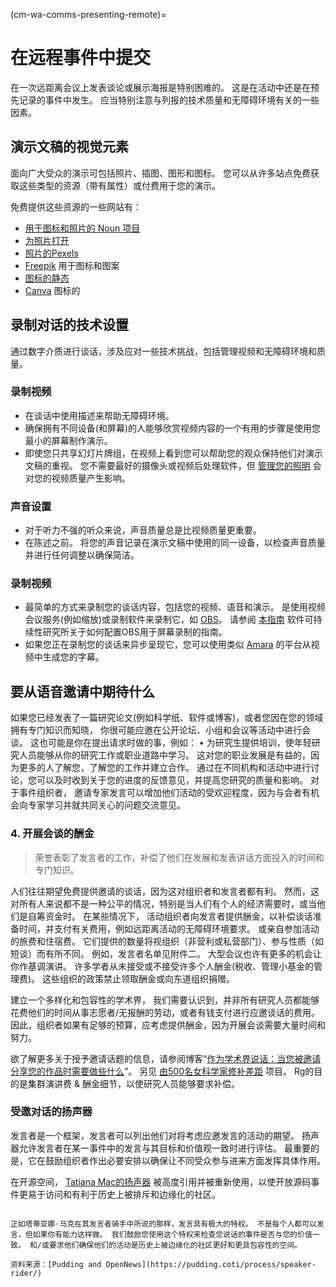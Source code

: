 (cm-wa-comms-presenting-remote)=
# 在远程事件中提交

在一次远距离会议上发表谈论或展示海报是特别困难的。 这是在活动中还是在预先记录的事件中发生。 应当特别注意与列报的技术质量和无障碍环境有关的一些因素。

## 演示文稿的视觉元素

面向广大受众的演示可包括照片、插图、图形和图标。 您可以从许多站点免费获取这些类型的资源（带有属性）或付费用于您的演示。

免费提供这些资源的一些网站有：

* [用于图标和照片的 Noun 项目](https://thenounproject.com)
* [为照片打开](https://unsplash.com)
* [照片的Pexels](https://www.pexels.com)
* [Freepik](https://www.freepik.com/free-photos-vectors/english) 用于图标和图案
* [图标的静态](https://www.flaticon.com/free-icons/english)
* [Canva](https://www.canva.com) 图标的

## 录制对话的技术设置

通过数字介质进行谈话，涉及应对一些技术挑战，包括管理视频和无障碍环境和质量。

### 录制视频

* 在谈话中使用描述来帮助无障碍环境。
* 确保拥有不同设备(和屏幕)的人能够欣赏视频内容的一个有用的步骤是使用您最小的屏幕制作演示。
* 即使您只共享幻灯片牌组，在视频上看到您可以帮助您的观众保持他们对演示文稿的重视。 您不需要最好的摄像头或视频后处理软件，但 [管理您的照明](https://www.youtube.com/watch?v=rGcAM1CNEU0&ab_channel=Wirecutter) 会对您的视频质量产生影响。

### 声音设置

* 对于听力不强的听众来说，声音质量总是比视频质量更重要。
* 在陈述之前。 将您的声音记录在演示文稿中使用的同一设备，以检查声音质量并进行任何调整以确保简洁。

### 录制视频

* 最简单的方式来录制您的谈话内容，包括您的视频、语音和演示。 是使用视频会议服务(例如缩放)或录制软件来录制它，如 [OBS](https://obsproject.com)。 请参阅 [本指南](https://software.ac.uk/fellowship-programme/2019/application-video-guide) 软件可持续性研究所关于如何配置OBS用于屏幕录制的指南。
* 如果您正在录制您的谈话来异步呈现它，您可以使用类似 [Amara](https://amara.org) 的平台从视频中生成您的字幕。

## 要从语音邀请中期待什么

如果您已经发表了一篇研究论文(例如科学纸、软件或博客)，或者您因在您的领域拥有专门知识而知晓， 你很可能应邀在公开论坛、小组和会议等活动中进行会谈。 这也可能是你在提出请求时做的事，例如： • 为研究生提供培训，使年轻研究人员能够从你的研究工作或职业道路中学习。 这对您的职业发展是有益的，因为更多的人了解您，了解您的工作并建立合作。 通过在不同机构和活动中进行讨论，您可以及时收到关于您的进度的反馈意见，并提高您研究的质量和影响。 对于事件组织者， 邀请专家发言可以增加他们活动的受欢迎程度，因为与会者有机会向专家学习并就共同关心的问题交流意见。

### 4. 开展会谈的酬金

> 荣誉表彰了发言者的工作，补偿了他们在发展和发表讲话方面投入的时间和专门知识。

人们往往期望免费提供邀请的谈话，因为这对组织者和发言者都有利。 然而，这对所有人来说都不是一种公平的情况，特别是当人们有个人的经济需要时，或当他们是自筹资金时。 在某些情况下， 活动组织者向发言者提供酬金，以补偿谈话准备时间，并支付有关费用，例如远距离活动的无障碍环境要求。 或亲自参加活动的旅费和住宿费。 它们提供的数量将视组织（非营利或私营部门）、参与性质（如短谈）而有所不同。 例如，发言者名单见附件二。 大型会议也许有更多的机会让你作基调演讲。 许多学者从未接受或不接受许多个人酬金(税收、管理小基金的管理费)。 这些组织的政策禁止领取酬金或向东道组织捐赠。

建立一个多样化和包容性的学术界， 我们需要认识到，并非所有研究人员都能够花费他们的时间从事志愿者/无报酬的劳动，或者有钱支付进行应邀谈话的费用。 因此，组织者如果有足够的预算，应考虑提供酬金，因为开展会谈需要大量时间和努力。

欲了解更多关于授予邀请话题的信息，请参阅博客“[作为学术界说话：当您被邀请分享您的作品时需要做些什么](http://getalifephd.blogspot.com/2017/04/speaking-as-academic-what-to-expect.html)”。 另见 [由500名女科学家修补差距](https://500womenscientists.org/fix-the-gap) 项目。 Rg的目的是集群演讲费 & 酬金细节，以使研究人员能够要求补偿。

### 受邀对话的扬声器

发言者是一个框架，发言者可以列出他们对将考虑应邀发言的活动的期望。 扬声器允许发言者在某一事件中的发言与其目标和价值观一致时进行评估。 最重要的是，它在鼓励组织者作出必要安排以确保让不同受众参与进来方面发挥具体作用。

在开源空间， [Tatiana Mac的扬声器](https://gist.github.com/tatianamac/493ca668ee7f7c07a5b282f6d9132552) 被高度引用并被重新使用，以使开放源码事件更易于访问和有利于历史上被排斥和边缘化的社区。

``` {Note} Speakers: What You Can Do

正如塔蒂亚娜·马克在其发言者骑手中所说的那样，发言具有极大的特权。 不是每个人都可以发言，但如果你有能力这样做。 我们鼓励您使用这个特权来检查您说话的事件是否与您的价值一致。 和/或要求他们确保他们的活动是历史上被边缘化的社区更好和更具包容性的空间。

资料来源：[Pudding and OpenNews](https://pudding.coti/process/speaker-rider/)
```
